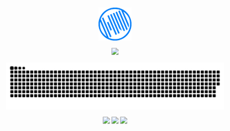 

<!--
### Hi there 👋
**mhxcAlfred/mhxcAlfred** is a ✨ _special_ ✨ repository because its `README.md` (this file) appears on your GitHub profile.

Here are some ideas to get you started:

- 🔭 I’m currently working on ...
- 🌱 I’m currently learning ...
- 👯 I’m looking to collaborate on ...
- 🤔 I’m looking for help with ...
- 💬 Ask me about ...
- 📫 How to reach me: ...
- 😄 Pronouns: ...
- ⚡ Fun fact: ...
-->

<!--    头像  -->
<p align="center">
    <img  src=https://github.com/mhxcAlfred/mhxcAlfred/blob/main/dist/assets/Hu-2.png width=15% />
</p>

<!--    循环打字  -->
<p align="center">
    <img src="https://readme-typing-svg.demolab.com?font=Roboto&weight=500&size=24&pause=1000&color=0282F9&center=true&vCenter=true&random=false&width=520&height=64&lines=The+quick+brown+fox+jumps+over+the+lazy+dog." />
</p>

<!--    贪吃蛇  -->
<p align="center">
    <img src=https://github.com/mhxcAlfred/mhxcAlfred/blob/main/dist/assets/github-contribution-grid-snake-dark.svg />
</p>

<!--    贡献总数  -->
<p align="center">
    <img src="https://streak-stats.demolab.com?user=mhxcAlfred&theme=iceberg&border_radius=9&date_format=M%20j%5B%2C%20Y%5D&mode=weekly&card_width=300&border=0282F9&stroke=0282F9&ring=0282F9&fire=0282F9&currStreakNum=0282F9&sideNums=0282F9&currStreakLabel=0282F9&sideLabels=0282F9&dates=0282F9&excludeDaysLabel=0282F9&hide_current_streak=true&hide_longest_streak=true" />
    <img src="https://streak-stats.demolab.com?user=mhxcAlfred&theme=iceberg&border_radius=9&date_format=M%20j%5B%2C%20Y%5D&mode=weekly&card_width=300&border=0282F9&stroke=0282F9&ring=0282F9&fire=0282F9&currStreakNum=0282F9&sideNums=0282F9&currStreakLabel=0282F9&sideLabels=0282F9&dates=0282F9&excludeDaysLabel=0282F9&hide_total_contributions=true&hide_longest_streak=true" />
    <img src="https://streak-stats.demolab.com?user=mhxcAlfred&theme=iceberg&border_radius=9&date_format=M%20j%5B%2C%20Y%5D&mode=weekly&card_width=300&border=0282F9&stroke=0282F9&ring=0282F9&fire=0282F9&currStreakNum=0282F9&sideNums=0282F9&currStreakLabel=0282F9&sideLabels=0282F9&dates=0282F9&excludeDaysLabel=0282F9&hide_total_contributions=true&hide_current_streak=true" />
</p>

<!--    贡献总数  -->
<p align="center">
    
</p>
